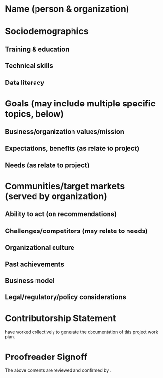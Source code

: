 # Name (person & organization)

# Sociodemographics
## Training & education
## Technical skills
## Data literacy

# Goals (may include multiple specific topics, below)
## Business/organization values/mission
## Expectations, benefits (as relate to project)
## Needs (as relate to project)

# Communities/target markets (served by organization)
## Ability to act (on recommendations)
## Challenges/competitors (may relate to needs)
## Organizational culture
## Past achievements
## Business model
## Legal/regulatory/policy considerations

# Contributorship Statement
 have worked collectively to generate the documentation of this project work plan.

# Proofreader Signoff
The above contents are reviewed and confirmed by   .
